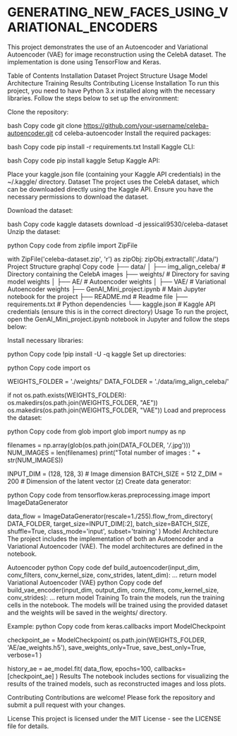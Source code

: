 # GENERATING_NEW_FACES_USING_VARIATIONAL_ENCODERS
This project demonstrates the use of an Autoencoder and Variational Autoencoder (VAE) for image reconstruction using the CelebA dataset. The implementation is done using TensorFlow and Keras.

Table of Contents
Installation
Dataset
Project Structure
Usage
Model Architecture
Training
Results
Contributing
License
Installation
To run this project, you need to have Python 3.x installed along with the necessary libraries. Follow the steps below to set up the environment:

Clone the repository:

bash
Copy code
git clone https://github.com/your-username/celeba-autoencoder.git
cd celeba-autoencoder
Install the required packages:

bash
Copy code
pip install -r requirements.txt
Install Kaggle CLI:

bash
Copy code
pip install kaggle
Setup Kaggle API:

Place your kaggle.json file (containing your Kaggle API credentials) in the ~/.kaggle/ directory.
Dataset
The project uses the CelebA dataset, which can be downloaded directly using the Kaggle API. Ensure you have the necessary permissions to download the dataset.

Download the dataset:

bash
Copy code
kaggle datasets download -d jessicali9530/celeba-dataset
Unzip the dataset:

python
Copy code
from zipfile import ZipFile

with ZipFile('celeba-dataset.zip', 'r') as zipObj:
    zipObj.extractall('./data/')
Project Structure
graphql
Copy code
├── data/
│   ├── img_align_celeba/          # Directory containing the CelebA images
├── weights/                       # Directory for saving model weights
│   ├── AE/                        # Autoencoder weights
│   ├── VAE/                       # Variational Autoencoder weights
├── GenAI_Mini_project.ipynb       # Main Jupyter notebook for the project
├── README.md                      # Readme file
├── requirements.txt               # Python dependencies
└── kaggle.json                    # Kaggle API credentials (ensure this is in the correct directory)
Usage
To run the project, open the GenAI_Mini_project.ipynb notebook in Jupyter and follow the steps below:

Install necessary libraries:

python
Copy code
!pip install -U -q kaggle
Set up directories:

python
Copy code
import os

WEIGHTS_FOLDER = './weights/'
DATA_FOLDER = './data/img_align_celeba/'

if not os.path.exists(WEIGHTS_FOLDER):
    os.makedirs(os.path.join(WEIGHTS_FOLDER, "AE"))
    os.makedirs(os.path.join(WEIGHTS_FOLDER, "VAE"))
Load and preprocess the dataset:

python
Copy code
from glob import glob
import numpy as np

filenames = np.array(glob(os.path.join(DATA_FOLDER, '*/*.jpg')))
NUM_IMAGES = len(filenames)
print("Total number of images : " + str(NUM_IMAGES))

INPUT_DIM = (128, 128, 3)  # Image dimension
BATCH_SIZE = 512
Z_DIM = 200  # Dimension of the latent vector (z)
Create data generator:

python
Copy code
from tensorflow.keras.preprocessing.image import ImageDataGenerator

data_flow = ImageDataGenerator(rescale=1./255).flow_from_directory(
    DATA_FOLDER,
    target_size=INPUT_DIM[:2],
    batch_size=BATCH_SIZE,
    shuffle=True,
    class_mode='input',
    subset='training'
)
Model Architecture
The project includes the implementation of both an Autoencoder and a Variational Autoencoder (VAE). The model architectures are defined in the notebook.

Autoencoder
python
Copy code
def build_autoencoder(input_dim, conv_filters, conv_kernel_size, conv_strides, latent_dim):
    ...
    return model
Variational Autoencoder (VAE)
python
Copy code
def build_vae_encoder(input_dim, output_dim, conv_filters, conv_kernel_size, conv_strides):
    ...
    return model
Training
To train the models, run the training cells in the notebook. The models will be trained using the provided dataset and the weights will be saved in the weights/ directory.

Example:
python
Copy code
from keras.callbacks import ModelCheckpoint

checkpoint_ae = ModelCheckpoint(
    os.path.join(WEIGHTS_FOLDER, 'AE/ae_weights.h5'),
    save_weights_only=True,
    save_best_only=True,
    verbose=1
)

history_ae = ae_model.fit(
    data_flow,
    epochs=100,
    callbacks=[checkpoint_ae]
)
Results
The notebook includes sections for visualizing the results of the trained models, such as reconstructed images and loss plots.

Contributing
Contributions are welcome! Please fork the repository and submit a pull request with your changes.

License
This project is licensed under the MIT License - see the LICENSE file for details.

